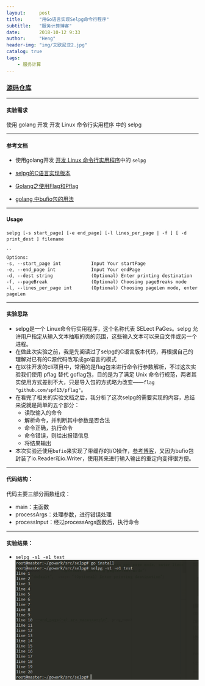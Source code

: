 ```yaml
---
layout:     post
title:      "用Go语言实现Selpg命令行程序"
subtitle:   "服务计算博客"
date:       2018-10-12 9:33
author:     "Heng"
header-img: "img/艾欧尼亚2.jpg"
catalog: true
tags:
    - 服务计算
---
```


### [源码仓库](https://github.com/ClearLoveH/Go/tree/master/Golang-selpg)

---
#### 实验需求 

使用 golang 开发 开发 Linux 命令行实用程序 中的 selpg

---
#### 参考文档

- 使用golang开发 [开发 Linux 命令行实用程序](https://www.ibm.com/developerworks/cn/linux/shell/clutil/index.html)中的 `selpg`

- [selpg的C语言实现版本](https://www.ibm.com/developerworks/cn/linux/shell/clutil/selpg.c)

- [Golang之使用Flag和Pflag](https://o-my-chenjian.com/2017/09/20/Using-Flag-And-Pflag-With-Golang/)

- [golang 中bufio包的用法](https://blog.csdn.net/weiyuefei/article/details/78026026)
---

#### Usage

    selpg [-s start_page] [-e end_page] [-l lines_per_page | -f ] [ -d print_dest ] filename

    ``
    Options:
    -s, --start_page int 	       Input Your startPage
    -e, --end_page int	           Input Your endPage
    -d, --dest string		       (Optional) Enter printing destination
    -f, --pageBreak		           (Optional) Choosing pageBreaks mode
    -l, --lines_per_page int       (Optional) Choosing pageLen mode, enter pageLen
    

---

#### 实验思路
-  selpg是一个 Linux命令行实用程序，这个名称代表 SELect PaGes。selpg 允许用户指定从输入文本抽取的页的范围，这些输入文本可以来自文件或另一个进程。
- 在做此次实验之前，我是先阅读过了selpg的C语言版本代码，再根据自己的理解对已有的C源代码改写成go语言的模式
- 在以往开发的cli项目中，常用的是flag包来进行命令行参数解析，不过这次实验我们使用 pflag 替代 goflag包，目的是为了满足 Unix 命令行规范，两者其实使用方式差别不大，只是导入包的方式略为改变——`flag "github.com/spf13/pflag"`。
- 在看完了相关的实验文档之后，我分析了这次selpg的需要实现的内容，总结来说就是简单的五个部分：
    - 读取输入的命令
    - 解析命令，并判断其中参数是否合法
    - 命令正确，执行命令
    - 命令错误，则给出报错信息
    - 将结果输出
- 本次实验还使用`bufio`来实现了带缓存的I/O操作，[参考博客](http://www.cnblogs.com/golove/p/3282667.html)，又因为bufio包封装了io.Reader和io.Writer，使用其来进行输入输出的重定向变得很方便。

---

#### 代码结构：
代码主要三部分函数组成：

- main：主函数
- processArgs：处理参数，进行错误处理
- processInput：经过processArgs函数后，执行命令

---

#### 实验结果：

- `selpg -s1 -e1 test`
    ![](..\img\in-post\post-fuwujisuan\selpg\1.png)

